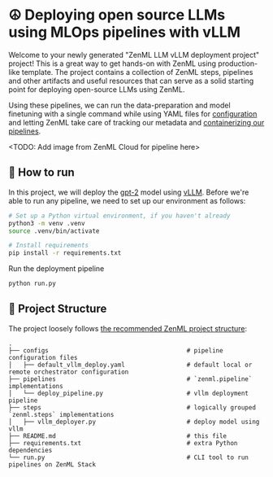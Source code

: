 # ☮️ Deploying open source LLMs using MLOps pipelines with vLLM

Welcome to your newly generated "ZenML LLM vLLM deployment project" project! This is
a great way to get hands-on with ZenML using production-like template.
The project contains a collection of ZenML steps, pipelines and other artifacts
and useful resources that can serve as a solid starting point for deploying open-source LLMs using ZenML.

Using these pipelines, we can run the data-preparation and model finetuning with a single command while using YAML files for [configuration](https://docs.zenml.io/user-guide/production-guide/configure-pipeline) and letting ZenML take care of tracking our metadata and [containerizing our pipelines](https://docs.zenml.io/how-to/customize-docker-builds).

<TODO: Add image from ZenML Cloud for pipeline here>

## 🏃 How to run

In this project, we will deploy the [gpt-2](https://huggingface.co/openai-community/gpt2) model using [vLLM](https://github.com/vllm-project/vllm). Before we're able to run any pipeline, we need to set up our environment as follows:

```bash
# Set up a Python virtual environment, if you haven't already
python3 -m venv .venv
source .venv/bin/activate

# Install requirements
pip install -r requirements.txt
```

Run the deployment pipeline

```bash
python run.py
```

## 📜 Project Structure

The project loosely follows [the recommended ZenML project structure](https://docs.zenml.io/how-to/setting-up-a-project-repository/best-practices):

```
.
├── configs                                      # pipeline configuration files
│   ├── default_vllm_deploy.yaml                 # default local or remote orchestrator configuration
├── pipelines                                    # `zenml.pipeline` implementations
│   └── deploy_pipeline.py                       # vllm deployment pipeline
├── steps                                        # logically grouped `zenml.steps` implementations
│   ├── vllm_deployer.py                         # deploy model using vllm
├── README.md                                    # this file
├── requirements.txt                             # extra Python dependencies 
└── run.py                                       # CLI tool to run pipelines on ZenML Stack
```
